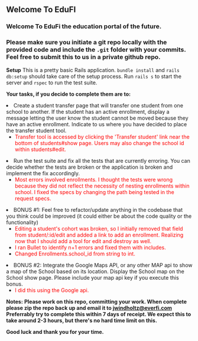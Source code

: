 ## Welcome To EduFI
### Welcome To EduFi the education portal of the future.

### Please make sure you initiate a git repo locally with the provided code and include the `.git` folder with your commits.  Feel free to submit this to us in a private github repo.

**Setup**
This is a pretty basic Rails application.
`bundle install` and `rails db:setup` should take care of the setup process.
Run `rails s` to start the server and `rspec` to run the test suite.

**Your tasks, if you decide to complete them are to:**
<li>
  Create a student transfer page that will transfer one student from one school to another.
  If the student has an active enrollment, display a message letting the user know the
  student cannot be moved because they have an active enrollment.
  Indicate to us where you have decided to place the transfer student tool.

  <ul>
    <li><font color="red">Transfer tool is accessed by clicking the 'Transfer student' link near the bottom of students#show page. Users
      may also change the school id within students#edit.</font>
    </li>
  </ul>
</li>

<li>
  Run the test suite and fix all the tests that are currently erroring.
  You can decide whether the tests are broken or the application is broken and implement
  the fix accordingly.
  <ul>
    <li> <font color="red">Most errors involved enrollments. I thought the tests were wrong because they did not reflect the 
      necessity of nesting enrollments within school. I fixed the specs by changing the path being tested in the request specs.
      </font>
    </li>
  </ul>
</li>

<li>
  BONUS #1: Feel free to refactor/update anything in the codebase that you think
  could be improved (it could either be about the code quality or the functionality)
  <ul>
    <li> <font color="red">Editing a student's cohort was broken, so I initially removed that field from student/:id/edit and added a link
      to add an enrollment. Realizing now that I should add a tool for edit and destroy as well.</font>
    </li>
    <li> <font color="red">I ran Bullet to identify n+1 errors and fixed them with includes.</font></li>
    <li> <font color="red">Changed Enrollments.school_id from string to int.</font> </li>
  </ul>
</li>

<li>
  BONUS #2: Integrate the Google Maps API, or any other MAP api to show a map of the
  School based on its location. Display the School map on the School show page.
  Please include your map api key if you execute this bonus.
  <ul>
    <li> <font color="red">I did this using the Google api.</font></li>
  </ul>
</li>

**Notes:**
<b>Please work on this repo, committing your work. When complete please zip the repo back up and email it to jwindholtz@everfi.com</b>
<b>
Preferrably try to complete this within 7 days of receipt.
We expect this to take around 2-3 hours, but there's no hard time limit on this.
</b>

<b>Good luck and thank you for your time.</b>

